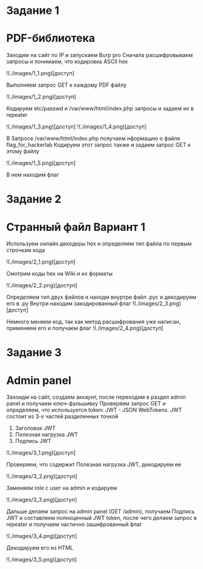 # Задание 1
# PDF-библиотека
Заходим на сайт по IP и запускаем Burp pro
Сначала расшифровываем запросы и понимаем, что кодировка  ASCII hex

!(./images/1_1.png)[доступ]

Выполняем запрос GET к каждому PDF файлу

!(./images/1_2.png)[доступ]

Кодируем etc/passwd и /var/www/html/index.php запросы и задаем их в repeater

!(./images/1_3.png)[доступ]
!(./images/1_4.png)[доступ]

В Запросе /var/www/html/index.php получаем нформацию о файле flag_for_hackerlab
Кодируем этот запрос также и задаем запрос GET к этому файлу

!(./images/1_5.png)[доступ]

В нем находим флаг


# Задание 2
# Странный файл Вариант 1 
Используем онлайн декодеры hex и определяем тип файла по первым строчкам кода

!(./images/2_1.png)[доступ]

Смотрим коды hex на Wiki и их форматы

!(./images/2_2.png)[доступ]

Определяем тип двух файлов и находм внуртри файл .pyc и декодируем его в .py
Внутри находим закодированный флаг
!(./images/2_3.png)[доступ]

Немного меняем код, так как метод расшифрования уже написан, применяем его и получаем флаг
!(./images/2_4.png)[доступ]


# Задание 3
# Admin panel 
Захоидм на сайт, создаем аккаунт, после переходим в раздел admin panel и получаем ключ-фальшивку
Проверяем запрос GET и определяем, что используется token: JWT - JSON WebTokens.
JWT состоит из 3-х частей разделенных точкой
1. Заголовок JWT
2. Полезная нагрузка JWT
3. Подпись JWT
   
!(./images/3_1.png)[доступ]

Проверяем, что содержит Полезная нагрузка JWT, декодируем ее

!(./images/3_2.png)[доступ]

Заменяем role c user на admin и кодируем

!(./images/3_3.png)[доступ]

Дальше делаем запрос на admin panel (GET /admin), получаем Подпись JWT и составляем полноценный JWT token, после чего делаем запрос в repeater и получаем частично зашифрованный флаг

!(./images/3_4.png)[доступ]

Декодируем его из HTML

!(./images/3_5.png)[доступ]












